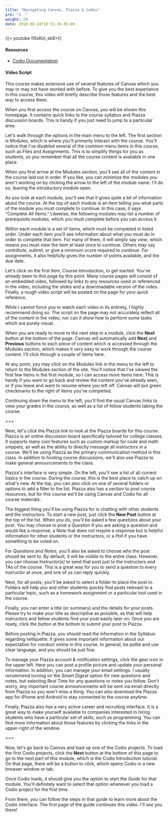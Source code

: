 ```yaml
---
title: "Navigating Canvas, Piazza & Codio"
pre: "2. "
weight: 20
date: 2018-08-24T10:53:26-05:00
---
```


{{< youtube fi5sKoI_sk8>}}

#### Resources

* [Codio Documentation](https://codio.com/docs/)

#### Video Script

This course makes extensive use of several features of Canvas which you may or may not have worked with before. To give you the best experience in this course, this video will briefly describe those features and the best way to access them.

When you first access the course on Canvas, you will be shown this homepage. It contains quick links to the course syllabus and Piazza discussion boards. This is handy if you just need to jump to a particular area.

Let's walk through the options in the main menu to the left. The first section is Modules, which is where you'll primarily interact with the course. You'll notice that I've disabled several of the common menu items in this course, such as Files and Assignments. This is to simplify things for you as students, so you remember that all the course content is available in one place.

When you first arrive at the Modules section, you'll see all of the content in the course laid out in order. If you like, you can minimize the modules you aren't working on by clicking the arrow to the left of the module name. I'll do so, leaving the introductory module open.

As you look at each module, you'll see that it gives quite a bit of information about the course. At the top of each module is an item telling you what parts of the module you must complete to continue. In this case, it says "Complete All Items." Likewise, the following modules may list a number of prerequisite modules, which you must complete before you can access it.

Within each module is a set of items, which must be completed in listed order. Under each item you'll see information about what you must do in order to complete that item. For many of them, it will simply say *view*, which means you must view the item at least once to continue. Others may say *contribute*, *submit*, or give a minimum score required to continue. For assignments, it also helpfully gives the number of points available, and the due date.

Let's click on the first item, Course Introduction, to get started. You've already been to this page by this point. Many course pages will consist of an embedded video, followed by links to any resources used or referenced in the video, including the slides and a downloadable version of the video. Finally, a rough video script will be posted on the page for your quick reference.

While I cannot force you to watch each video in its entirety, I highly recommend doing so. The script on the page may not accurately reflect all of the content in the video, nor can it show how to perform some tasks which are purely visual.

When you are ready to move to the next step in a module, click the **Next** button at the bottom of the page. Canvas will automatically add **Next** and **Previous** buttons to each piece of content which is accessed through the Modules section, which makes it very easy to work through the course content. I'll click through a couple of items here.

At any point, you may click on the Modules link in the menu to the left to return to the Modules section of the site. You'll notice that I've viewed the first few items in the first module, so I can access more items here. This is handy if you want to go back and review the content you've already seen, or if you leave and want to resume where you left off. Canvas will put green checkmarks to the right of items you've completed.

Continuing down the menu to the left, you'll find the usual Canvas links to view your grades in the course, as well as a list of fellow students taking the course.

===

Next, let's click the Piazza link to look at the Piazza boards for this course. Piazza is an online discussion board specifically tailored for college classes. It supports many cool features such as custom markup for code and math snippets, as well as the ability to directly message all instructors in a course. We'll be using Piazza as the primary communication method in this class. In addition to hosting course discussions, we'll also use Piazza to make general announcements to the class.

Piazza's interface is very simple. On the left, you'll see a list of all current topics in the course. During the course, this is the best place to catch up on what's new. At the top, you can also click on one of several folders or options to add a filter to the list. Piazza also has a section to post course resources, but for this course we'll be using Canvas and Codio for all course materials.

The biggest thing you'll be using Piazza for is chatting with other students and the instructors. To start a new post, just click the **New Post** button at the top of the list. When you do, you'll be asked a few questions about your post. You may choose to post a *Question* if you are asking a question and would like a response, a *Note* that does not require a response but is helpful information for other students or the instructors, or a *Poll* if you have something to be voted on.

For *Questions* and *Notes*, you'll also be asked to choose who the post should be sent to. By default, it will be visible to the entire class. However, you can choose *Instructor(s)* to send that post just to the instructors and TAs of the course. This is a great way for you to send a question to every instructor at once, and one of us can reply quickly.

Next, for all posts, you'll be asked to select a folder to place the post in. Folders will help you and other students quickly find posts relevant to a particular topic, such as a homework assignment or a particular tool used in the course.

Finally, you can enter a title (or summary) and the details for your posts. Please try to make your title as descriptive as possible, as that will help instructors and fellow students find your post easily later on. Once you are ready, click the button at the bottom to submit your post to Piazza.

Before posting in Piazza, you should read the information in the Syllabus regarding netiquette. It gives some important information about our expectation for conduct online in this course. In general, be polite and use clear language, and you should be just fine.

To manage your Piazza account & notification settings, click the gear icon in the upper left. Here you can post a profile picture and update your personal information. In addition, you can manage your email settings. I usually recommend turning on the *Smart Digest* option for new questions and notes, but selecting *Real Time* for any questions or notes you follow. Don't worry, any important course announcements will be sent via email directly from Piazza so you won't miss a thing. You can also download the Piazza app for iPhone and Android to stay connected to the course anytime.

Finally, Piazza also has a very active career and recruiting interface. It is a great way to make yourself available to companies interested in hiring students who have a particular set of skills, such as programming. You can find more information about those features by clicking the links in the upper-right of the window.

===

Now, let's go back to Canvas and load up one of the Codio projects. To load the first Codio projects, click the **Next** button at the bottom of this page to go to the next part of this module, which is the Codio Introduction tutorial. On that page, there will be a button to click, which opens Codio in a new browser window or tab.

Once Codio loads, it should give you the option to start the *Guide* for that module. You'll definitely want to select that option whenever you load a Codio project for the first time.

From there, you can follow the steps in that guide to learn more about the Codio interface. The first page of the guide continues this video. I'll see you there!
